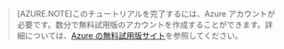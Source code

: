 <properties pageTitle="" title="" description="" documentationCenter="" services="" solutions="" authors="" writer="kathydav" editor="tysonn" manager="jeffreyg" />

> [AZURE.NOTE]このチュートリアルを完了するには、Azure アカウントが必要です。数分で無料試用版のアカウントを作成することができます。詳細については、[Azure の無料試用版サイト](http://azure.microsoft.com/pricing/free-trial/)を参照してください。

<!---HONumber=58_postMigration-->